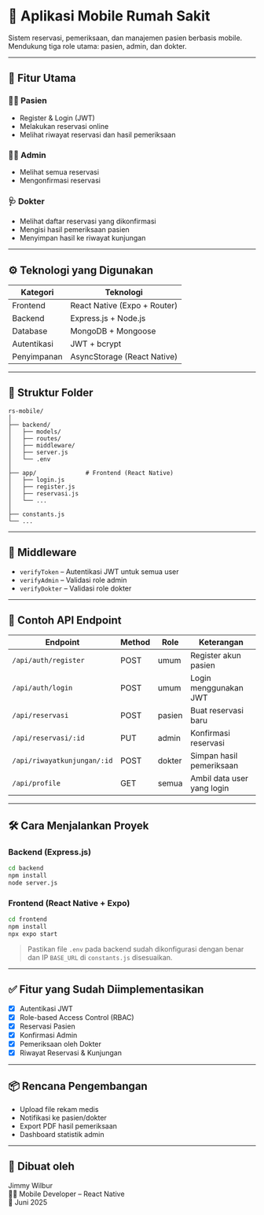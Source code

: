 # 🏥 Aplikasi Mobile Rumah Sakit

Sistem reservasi, pemeriksaan, dan manajemen pasien berbasis mobile. Mendukung tiga role utama: pasien, admin, dan dokter.

---

## 🚀 Fitur Utama

### 👨‍⚕️ Pasien
- Register & Login (JWT)
- Melakukan reservasi online
- Melihat riwayat reservasi dan hasil pemeriksaan

### 🧑‍💼 Admin
- Melihat semua reservasi
- Mengonfirmasi reservasi

### 🩺 Dokter
- Melihat daftar reservasi yang dikonfirmasi
- Mengisi hasil pemeriksaan pasien
- Menyimpan hasil ke riwayat kunjungan

---

## ⚙️ Teknologi yang Digunakan

| Kategori    | Teknologi                      |
|-------------|--------------------------------|
| Frontend    | React Native (Expo + Router)   |
| Backend     | Express.js + Node.js           |
| Database    | MongoDB + Mongoose             |
| Autentikasi | JWT + bcrypt                   |
| Penyimpanan | AsyncStorage (React Native)    |

---

## 📂 Struktur Folder

```
rs-mobile/
│
├── backend/
│   ├── models/
│   ├── routes/
│   ├── middleware/
│   ├── server.js
│   └── .env
│
├── app/              # Frontend (React Native)
│   ├── login.js
│   ├── register.js
│   ├── reservasi.js
│   └── ...
│
├── constants.js
└── ...
```

---

## 🔐 Middleware

- `verifyToken` – Autentikasi JWT untuk semua user
- `verifyAdmin` – Validasi role admin
- `verifyDokter` – Validasi role dokter

---

## 📄 Contoh API Endpoint

| Endpoint                      | Method | Role     | Keterangan                    |
|------------------------------|--------|----------|-------------------------------|
| `/api/auth/register`         | POST   | umum     | Register akun pasien          |
| `/api/auth/login`            | POST   | umum     | Login menggunakan JWT         |
| `/api/reservasi`             | POST   | pasien   | Buat reservasi baru           |
| `/api/reservasi/:id`         | PUT    | admin    | Konfirmasi reservasi          |
| `/api/riwayatkunjungan/:id`  | POST   | dokter   | Simpan hasil pemeriksaan      |
| `/api/profile`               | GET    | semua    | Ambil data user yang login    |

---

## 🛠 Cara Menjalankan Proyek

### Backend (Express.js)
```bash
cd backend
npm install
node server.js
```

### Frontend (React Native + Expo)
```bash
cd frontend
npm install
npx expo start
```

> Pastikan file `.env` pada backend sudah dikonfigurasi dengan benar dan IP `BASE_URL` di `constants.js` disesuaikan.

---

## ✅ Fitur yang Sudah Diimplementasikan

- [x] Autentikasi JWT
- [x] Role-based Access Control (RBAC)
- [x] Reservasi Pasien
- [x] Konfirmasi Admin
- [x] Pemeriksaan oleh Dokter
- [x] Riwayat Reservasi & Kunjungan

---

## 📦 Rencana Pengembangan

- Upload file rekam medis
- Notifikasi ke pasien/dokter
- Export PDF hasil pemeriksaan
- Dashboard statistik admin

---

## 👤 Dibuat oleh

Jimmy Wilbur  
🧑‍💻 Mobile Developer – React Native  
📅 Juni 2025